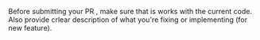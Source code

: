Before submitting your PR , make sure that is works with the current code. Also provide crlear description of what you're fixing or implementing (for new feature).
